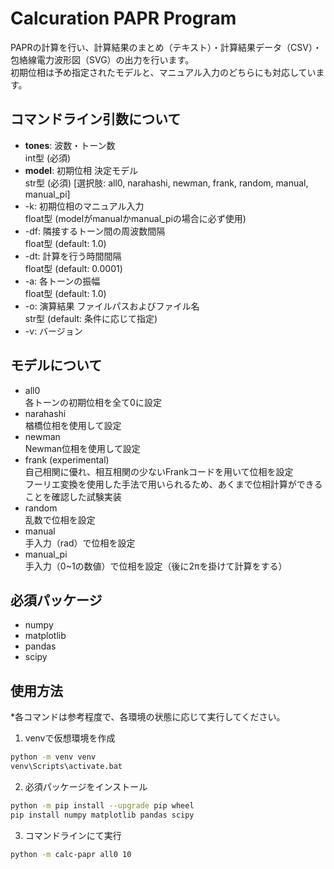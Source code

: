 # Calcuration PAPR Program
PAPRの計算を行い、計算結果のまとめ（テキスト）・計算結果データ（CSV）・包絡線電力波形図（SVG）の出力を行います。  
初期位相は予め指定されたモデルと、マニュアル入力のどちらにも対応しています。

## コマンドライン引数について

- **tones**: 波数・トーン数  
  int型 (必須)
- **model**: 初期位相 決定モデル  
  str型 (必須) [選択肢: all0, narahashi, newman, frank, random, manual, manual_pi]
- -k: 初期位相のマニュアル入力  
  float型 (modelがmanualかmanual_piの場合に必ず使用)
- -df: 隣接するトーン間の周波数間隔  
  float型 (default: 1.0)
- -dt: 計算を行う時間間隔  
  float型 (default: 0.0001)
- -a: 各トーンの振幅  
  float型 (default: 1.0)
- -o: 演算結果 ファイルパスおよびファイル名  
  str型 (default: 条件に応じて指定)
- -v: バージョン

## モデルについて
- all0  
  各トーンの初期位相を全て0に設定
- narahashi  
  楢橋位相を使用して設定
- newman  
  Newman位相を使用して設定
- frank (experimental)  
  自己相関に優れ、相互相関の少ないFrankコードを用いて位相を設定  
  フーリエ変換を使用した手法で用いられるため、あくまで位相計算ができることを確認した試験実装
- random  
  乱数で位相を設定
- manual  
  手入力（rad）で位相を設定
- manual_pi  
  手入力（0~1の数値）で位相を設定（後に2πを掛けて計算をする）

## 必須パッケージ
- numpy
- matplotlib
- pandas
- scipy

## 使用方法
*各コマンドは参考程度で、各環境の状態に応じて実行してください。
1. venvで仮想環境を作成
```bash
python -m venv venv
venv\Scripts\activate.bat
```
2. 必須パッケージをインストール
```bash
python -m pip install --upgrade pip wheel
pip install numpy matplotlib pandas scipy
```
3. コマンドラインにて実行
```bash
python -m calc-papr all0 10
```
